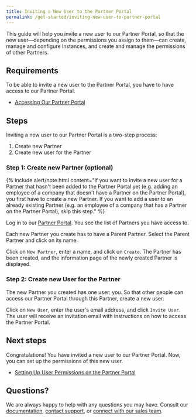 ```yaml
---
title: Inviting a New User to the Partner Portal 
permalink: /get-started/inviting-new-user-to-partner-portal
---
```

This guide will help you invite a new user to our Partner Portal, so that the new user—depending on the permissions you assign to them—can create, manage and configure Instances, and create and manage the permissions of other Partners. 

## Requirements
To be able to invite a new user to the Partner Portal, you have to have access to our Partner Portal.  

* [Accessing Our Partner Portal]()

## Steps 

Inviting a new user to our Partner Portal is a two-step process:

1.   Create new Partner
2.   Create new user for the Partner

### Step 1: Create new Partner (optional)

{% include alert/note.html content="If you want to invite a new user for a Partner that hasn't been added to the Partner Portal yet (e.g. adding an employee of a company that doesn't have a Partner on the Partner Portal), you first have to create a new Partner. If you want to add a user to an already existing Partner (e.g. an employee of a company that has a Partner on the Partner Portal), skip this step." %} 

Log in to our [Partner Portal](https://portal.apps.near-me.com). You see the list of Partners you have access to. 

Each new Partner you create has to have a Parent Partner. Select the Parent Partner and click on its name. 

Click on `New Partner`, enter a name, and click on `Create`. The Partner has been created, and the information page of the newly created Partner is displayed.   

### Step 2: Create new User for the Partner

The new Partner you created has one user: you. So that other people can access our Partner Portal through this Partner, create a new user. 

Click on `New User`, enter the user's email address, and click `Invite User`. The user will receive an invitation email with instructions on how to access the Partner Portal. 

## Next steps
Congratulations! You have invited a new user to our Partner Portal. Now, you can set up the permissions of this new user. 

* [Setting Up User Permissions on the Partner Portal]()

## Questions?

We are always happy to help with any questions you may have. Consult our  [documentation](), [contact support](), or  [connect with our sales team](). 
